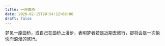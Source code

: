 ```yaml
---
title: 一座曲桥
date: 2020-02-15T20:54:12+08:00
draft: false
---
```


梦见一座曲桥，或自己在曲桥上漫步，表明梦者若是近期去旅行，那将会是一次愉快而浪漫的旅行。